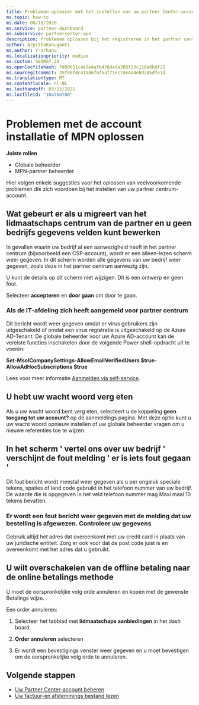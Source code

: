```yaml
---
title: Problemen oplossen met het instellen van uw partner Center-account of problemen met MPN-vernieuwing
ms.topic: how-to
ms.date: 08/18/2020
ms.service: partner-dashboard
ms.subservice: partnercenter-mpn
description: Problemen oplossen bij het registreren in het partner centrum. Beantwoordt antwoorden op uitdagingen met betalings wijzen, wacht woorden verg eten en nog veel meer.
author: ArpithaKanuganti
ms.author: v-arkanu
ms.localizationpriority: medium
ms.custom: SEOMAY.20
ms.openlocfilehash: 7d80651c4e5e4afb476dada388f23c118e0bdf25
ms.sourcegitcommit: 35fe0fdc41886f6f5af71ec74e4a4ebd245dfe1d
ms.translationtype: MT
ms.contentlocale: nl-NL
ms.lasthandoff: 03/22/2021
ms.locfileid: "104768700"
---
```

# <a name="troubleshoot-account-setup-or-mpn-renewal-issues"></a>Problemen met de account installatie of MPN oplossen


**Juiste rollen**

- Globale beheerder
- MPN-partner beheerder 
 
Hier volgen enkele suggesties voor het oplossen van veelvoorkomende problemen die zich voordoen bij het instellen van uw partner centrum-account.

## <a name="what-happens-if-you-are-migrating-from-partner-membership-center-and-you-cant-edit-any-company-information-fields"></a>Wat gebeurt er als u migreert van het lidmaatschaps centrum van de partner en u geen bedrijfs gegevens velden kunt bewerken

In gevallen waarin uw bedrijf al een aanwezigheid heeft in het partner centrum (bijvoorbeeld een CSP-account), wordt er een alleen-lezen scherm weer gegeven. In dit scherm worden alle gegevens van uw bedrijf weer gegeven, zoals deze in het partner centrum aanwezig zijn.

U kunt de details op dit scherm niet wijzigen. Dit is een ontwerp en geen fout.

Selecteer **accepteren** en **door gaan** om door te gaan.


### <a name="if-the-it-department-has-turned-off-sign-up-for-partner-center"></a>Als de IT-afdeling zich heeft **aangemeld voor partner centrum**

Dit bericht wordt weer gegeven omdat er virus gebruikers zijn uitgeschakeld of omdat een virus registratie is uitgeschakeld op de Azure AD-Tenant. De globale beheerder voor uw Azure AD-account kan de vereiste functies inschakelen door de volgende Power shell-opdracht uit te voeren:

**Set-MsolCompanySettings-AllowEmailVerifiedUsers $true-AllowAdHocSubscriptions $true**

Lees voor meer informatie [Aanmelden via self-service](/azure/active-directory/users-groups-roles/directory-self-service-signup).

## <a name="you-forgot-your-password"></a>U hebt uw wacht woord verg eten

Als u uw wacht woord bent verg eten, selecteert u de koppeling **geen toegang tot uw account?** op de aanmeldings pagina. Met deze optie kunt u uw wacht woord opnieuw instellen of uw globale beheerder vragen om u nieuwe referenties toe te wijzen.

## <a name="on-the-tell-us-about-your-company-screen-you-receive-a-something-went-wrong-error"></a>In het scherm ' vertel ons over uw bedrijf ' verschijnt de fout melding ' er is iets fout gegaan '

Dit fout bericht wordt meestal weer gegeven als u per ongeluk speciale tekens, spaties of land code gebruikt in het telefoon nummer van uw bedrijf. De waarde die is opgegeven in het veld telefoon nummer mag Maxi maal 10 tekens bevatten.


### <a name="your-credit-card-purchase-is-receiving-an-error-message-stating-that-your-order-was-declined-please-verify-your-information"></a>Er wordt een fout bericht weer gegeven met de melding dat uw bestelling is afgewezen. Controleer uw gegevens


Gebruik altijd het adres dat overeenkomt met uw credit card in plaats van uw juridische entiteit. Zorg er ook voor dat de post code juist is en overeenkomt met het adres dat u gebruikt.

## <a name="you-want-to-switch-from-offline-payment-to-online-payment-method"></a>U wilt overschakelen van de offline betaling naar de online betalings methode 

U moet de oorspronkelijke volg orde annuleren en kopen met de gewenste Betalings wijze.

Een order annuleren:

1. Selecteer het tabblad met **lidmaatschaps aanbiedingen** in het dash board.

2. **Order annuleren** selecteren

3. Er wordt een bevestigings venster weer gegeven en u moet bevestigen om de oorspronkelijke volg orde te annuleren.

## <a name="next-steps"></a>Volgende stappen

- [Uw Partner Center-account beheren](partner-center-account-setup.md)
- [Uw factuur-en afstemmings bestand lezen](read-your-bill.md)
